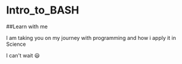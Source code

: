 # Intro_to_BASH

##Learn with me

I am taking you on my journey with programming and how i apply it in Science

I can't wait 😃
